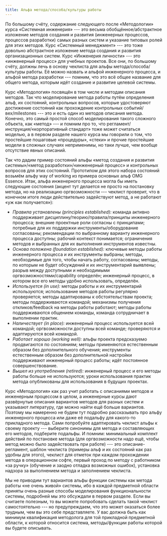 ```yaml
---
title: Альфа метода/способа/культуры работы
---
```


По большому счёту, содержание следующего после «Методологии» курса
«Системная инженерия» --- это весьма обобщённое/абстрактное изложение
методов создания и развития (инженерных процессов, процессов разработки)
самых разных систем и указание типовых ролей для этих методов. Курс
«Системный менеджмент» --- это тоже довольно абстрактное изложение
метода создания и развития организационных систем. Курс «Инженерия
личности» --- это «инженерный процесс» для учебных проектов. Все они, по
большому счёту, должны лечь в основу чеклиста для альфы
метода/способа/культуры работы. Её можно назвать и альфой инженерного
процесса, и альфой метода разработки --- помним, что это всё общее
название для общего метода, которым идёт создание и развитие целевой
системы.

Курс «Методология» посвящён в том числе и методам описания методов. Так
что моделирование метода работы путём определения альф, их состояний,
контрольных вопросов, которые удостоверяют достижение состояний как
прохождение контрольных событий/вех/milestones --- это и есть один из
методов описания метода. Конечно, это самый простой способ моделирования
такого сложного объекта, как «метод» --- и помним про то, что
регламент/инструкция/«корпоративный стандарт» тоже может считаться
моделью, а в первом разделе нашего курса мы говорили о том, что
простейшие пошаговые «процедуры», «стеки» и прочие простейшие модели в
сложных случаях неприменимы, но таки лучше, чем вообще отсутствие явных
описаний.

Так что дадим пример состояний альфы «метод создания и развития
системы»/«метод разработки»/«инженерный процесс» и контрольных вопросов
для этих состояний. Прототипом для этого набора состояний возьмём альфу
way of working из примера основных альф OMG Essence. Итак, альфа
инженерного процесса могла бы иметь следующие состояния (акцент тут
делается не просто на постановку метода, но на реализацию
оргвозможности --- чеклист проверит, что в конечном итоге люди
действительно задействуют метод, а не работают «уж как получается»):

-   *Правила* *установлены (principles* *established):* команда активно
    поддерживает дисциплину/теорию/правила/принципы инженерного
    процесса; внешние проектные роли согласны с принципами; потребные
    для их поддержки инструменты/оборудование согласованы; рекомендации
    по выбранному варианту инженерного процесса доступны; рабочий
    контекст понимается; ограничения методов и выбранных для их
    выполнения инструментов известны.
-   *Основа* *положена* *(foundation* *established):* ключевые методы
    работы инженерного процесса и их инструменты выбраны; методы,
    необходимые для того, чтобы начать работу, согласованы; методы, по
    которым не будет обсуждений и их инструментарий выявлены; разрыв
    между доступными и необходимыми оргвозможностями/capability
    определён; инженерный процесс, в котором все его методы удобно
    использовать, определён.
-   *Используется (in* *use):* методы работы и их инструментарий
    используются; использование методов работы регулярно проверяется;
    методы адаптированы к обстоятельствам проекта; методы поддерживаются
    командой; механизмы получения откликов/feedback на методы работы
    работают; методы работы поддерживаются общением команды, команда
    сотрудничает в выполнении практик.
-   *Наличествует (in* *place):* инженерный процесс используется всей
    командой; оргвозможности доступны всей команде; проверяются и
    адаптируются всей командой.
-   *Работает хорошо (working* *well):* альфы проекта предсказуемо
    продвигаются по состояниям; методы применяются естественным образом
    без дополнительного обучения; инструменты естественным образом без
    дополнительной настройки поддерживают инженерный процесс работы;
    идёт постоянное совершенствование.
-   *Вышел из употребления (retired):* инженерный процесс и его методы
    работы больше не используются; уроки использования практик метода
    опубликованы для использования в будущих проектах.

Курс «Методология» как раз учит работать с описаниями методов и
инженерным процессом в целом, а инженерные курсы дают развёрнутые
описания вариантов методов для разных систем и указывают литературу, где
можно найти ещё больше вариантов. Поэтому мы намеренно не будем тут
подробно рассказывать про альфу инженерного процесса или даже её
подальфу для какого-то прикладного метода. Сами попробуйте адаптировать
чеклист альфы к своему проекту --- выберите синонимы для метода и
составляющих его методов, подберите подальфы. И помним: минимальный
комплект действий по постановке метода (для оргвозможности надо ещё,
чтобы метод можно было задействовать при работе) --- это
описание-регламент, шаблон чеклиста (примеры альф и их состояний как раз
удобны для этого), чеклист для отметок при каждом прохождении метода в
операционном софте, первый проход по методу с работником «за ручку»
(обучение и заодно отладка возможных ошибок), установка надзора за
выполнением метода и заполнением чеклиста.

Мы не приводим тут вариантов альфы функции системы как метода работы «не
очень живой» системы, ибо в каждой предметной области приняты очень
разные способы моделирования функциональности системы, подробней мы это
обсуждали в первом разделе. Если вы считаете полезным, то вы можете
попробовать сделать такой чеклист самостоятельно --- но предупреждаем,
что это может оказаться более трудным, чем вы это себе представляете. У
вас должна быть как минимум квалификация методолога для той прикладной
предметной области, к которой относится система, методы/функции работы
которой вы будете описывать.
